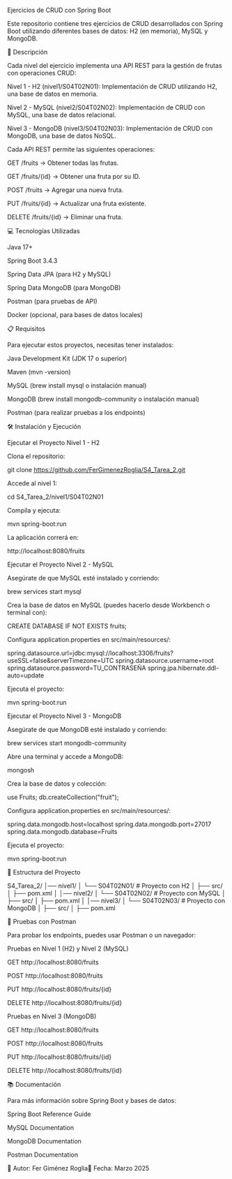 Ejercicios de CRUD con Spring Boot

Este repositorio contiene tres ejercicios de CRUD desarrollados con Spring Boot utilizando diferentes bases de datos: H2 (en memoria), MySQL y MongoDB.

📄 Descripción

Cada nivel del ejercicio implementa una API REST para la gestión de frutas con operaciones CRUD:

Nivel 1 - H2 (nivel1/S04T02N01): Implementación de CRUD utilizando H2, una base de datos en memoria.

Nivel 2 - MySQL (nivel2/S04T02N02): Implementación de CRUD con MySQL, una base de datos relacional.

Nivel 3 - MongoDB (nivel3/S04T02N03): Implementación de CRUD con MongoDB, una base de datos NoSQL.

Cada API REST permite las siguientes operaciones:

GET /fruits → Obtener todas las frutas.

GET /fruits/{id} → Obtener una fruta por su ID.

POST /fruits → Agregar una nueva fruta.

PUT /fruits/{id} → Actualizar una fruta existente.

DELETE /fruits/{id} → Eliminar una fruta.

💻 Tecnologías Utilizadas

Java 17+

Spring Boot 3.4.3

Spring Data JPA (para H2 y MySQL)

Spring Data MongoDB (para MongoDB)

Postman (para pruebas de API)

Docker (opcional, para bases de datos locales)

📋 Requisitos

Para ejecutar estos proyectos, necesitas tener instalados:

Java Development Kit (JDK 17 o superior)

Maven (mvn -version)

MySQL (brew install mysql o instalación manual)

MongoDB (brew install mongodb-community o instalación manual)

Postman (para realizar pruebas a los endpoints)

🛠️ Instalación y Ejecución

Ejecutar el Proyecto Nivel 1 - H2

Clona el repositorio:

git clone https://github.com/FerGimenezRoglia/S4_Tarea_2.git

Accede al nivel 1:

cd S4_Tarea_2/nivel1/S04T02N01

Compila y ejecuta:

mvn spring-boot:run

La aplicación correrá en:

http://localhost:8080/fruits

Ejecutar el Proyecto Nivel 2 - MySQL

Asegúrate de que MySQL esté instalado y corriendo:

brew services start mysql

Crea la base de datos en MySQL (puedes hacerlo desde Workbench o terminal con):

CREATE DATABASE IF NOT EXISTS fruits;

Configura application.properties en src/main/resources/:

spring.datasource.url=jdbc:mysql://localhost:3306/fruits?useSSL=false&serverTimezone=UTC
spring.datasource.username=root
spring.datasource.password=TU_CONTRASEÑA
spring.jpa.hibernate.ddl-auto=update

Ejecuta el proyecto:

mvn spring-boot:run

Ejecutar el Proyecto Nivel 3 - MongoDB

Asegúrate de que MongoDB esté instalado y corriendo:

brew services start mongodb-community

Abre una terminal y accede a MongoDB:

mongosh

Crea la base de datos y colección:

use Fruits;
db.createCollection("fruit");

Configura application.properties en src/main/resources/:

spring.data.mongodb.host=localhost
spring.data.mongodb.port=27017
spring.data.mongodb.database=Fruits

Ejecuta el proyecto:

mvn spring-boot:run

📁 Estructura del Proyecto

S4_Tarea_2/
│── nivel1/
│   └── S04T02N01/  # Proyecto con H2
│       ├── src/
│       ├── pom.xml
│
│── nivel2/
│   └── S04T02N02/  # Proyecto con MySQL
│       ├── src/
│       ├── pom.xml
│
│── nivel3/
│   └── S04T02N03/  # Proyecto con MongoDB
│       ├── src/
│       ├── pom.xml

🔎 Pruebas con Postman

Para probar los endpoints, puedes usar Postman o un navegador:

Pruebas en Nivel 1 (H2) y Nivel 2 (MySQL)

GET http://localhost:8080/fruits

POST http://localhost:8080/fruits

PUT http://localhost:8080/fruits/{id}

DELETE http://localhost:8080/fruits/{id}

Pruebas en Nivel 3 (MongoDB)

GET http://localhost:8080/fruits

POST http://localhost:8080/fruits

PUT http://localhost:8080/fruits/{id}

DELETE http://localhost:8080/fruits/{id}

📚 Documentación

Para más información sobre Spring Boot y bases de datos:

Spring Boot Reference Guide

MySQL Documentation

MongoDB Documentation

Postman Documentation

📌 Autor: Fer Giménez Roglia📌 Fecha: Marzo 2025

